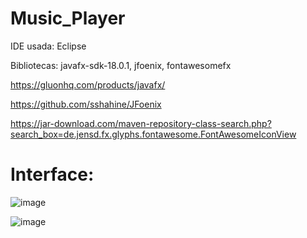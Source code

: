 # Music_Player

IDE usada: Eclipse

Bibliotecas: javafx-sdk-18.0.1, jfoenix, fontawesomefx

https://gluonhq.com/products/javafx/

https://github.com/sshahine/JFoenix

https://jar-download.com/maven-repository-class-search.php?search_box=de.jensd.fx.glyphs.fontawesome.FontAwesomeIconView

# Interface:

![image](https://user-images.githubusercontent.com/82160387/181804190-3c4ddd04-b5d3-4b70-bd45-4fdf24ba4cda.png)

![image](https://user-images.githubusercontent.com/82160387/181804367-a8d50a7a-f5c5-4adb-aab3-f7c016f79747.png)
